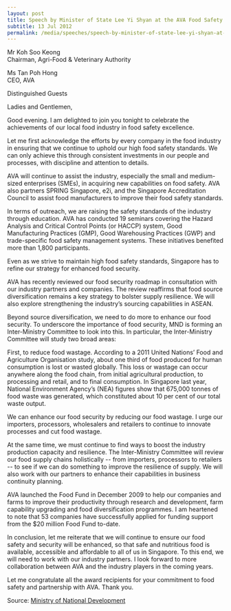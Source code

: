 ```yaml
---
layout: post
title: Speech by Minister of State Lee Yi Shyan at the AVA Food Safety Awards Night 2012 
subtitle: 13 Jul 2012
permalink: /media/speeches/speech-by-minister-of-state-lee-yi-shyan-at-the-ava-food-safety-awards-night-2012-on-13-july-2012/
---
```


Mr Koh Soo Keong  
Chairman, Agri-Food & Veterinary Authority

Ms Tan Poh Hong  
CEO, AVA

Distinguished Guests

Ladies and Gentlemen, 

Good evening. I am delighted to join you tonight to celebrate the achievements of our local food industry in food safety excellence. 

Let me first acknowledge the efforts by every company in the food industry in ensuring that we continue to uphold our high food safety standards. We can only achieve this through consistent investments in our people and processes, with discipline and attention to details. 

AVA will continue to assist the industry, especially the small and medium-sized enterprises (SMEs), in acquiring new capabilities on food safety. AVA also partners SPRING Singapore, e2i, and the Singapore Accreditation Council to assist food manufacturers to improve their food safety standards. 

In terms of outreach, we are raising the safety standards of the industry through education. AVA has conducted 19 seminars covering the Hazard Analysis and Critical Control Points (or HACCP) system, Good Manufacturing Practices (GMP), Good Warehousing Practices (GWP) and trade-specific food safety management systems. These initiatives benefited more than 1,800 participants. 

Even as we strive to maintain high food safety standards, Singapore has to refine our strategy for enhanced food security. 

AVA has recently reviewed our food security roadmap in consultation with our industry partners and companies. The review reaffirms that food source diversification remains a key strategy to bolster supply resilience. We will also explore strengthening the industry’s sourcing capabilities in ASEAN. 

Beyond source diversification, we need to do more to enhance our food security. To underscore the importance of food security, MND is forming an Inter-Ministry Committee to look into this. In particular, the Inter-Ministry Committee will study two broad areas: 

First, to reduce food wastage. According to a 2011 United Nations’ Food and Agriculture Organisation study, about one third of food produced for human consumption is lost or wasted globally. This loss or wastage can occur anywhere along the food chain, from initial agricultural production, to processing and retail, and to final consumption. In Singapore last year, National Environment Agency’s (NEA) figures show that 675,000 tonnes of food waste was generated, which constituted about 10 per cent of our total waste output. 

We can enhance our food security by reducing our food wastage. I urge our importers, processors, wholesalers and retailers to continue to innovate processes and cut food wastage. 

At the same time, we must continue to find ways to boost the industry production capacity and resilience. The Inter-Ministry Committee will review our food supply chains holistically -- from importers, processors to retailers -- to see if we can do something to improve the resilience of supply. We will also work with our partners to enhance their capabilities in business continuity planning. 

AVA launched the Food Fund in December 2009 to help our companies and farms to improve their productivity through research and development, farm capability upgrading and food diversification programmes. I am heartened to note that 53 companies have successfully applied for funding support from the $20 million Food Fund to-date. 

In conclusion, let me reiterate that we will continue to ensure our food safety and security will be enhanced, so that safe and nutritious food is available, accessible and affordable to all of us in Singapore. To this end, we will need to work with our industry partners. I look forward to more collaboration between AVA and the industry players in the coming years. 

Let me congratulate all the award recipients for your commitment to food safety and partnership with AVA. Thank you.



Source: [<a href="https://www.mnd.gov.sg/" target="_blank">Ministry of National Development</a>](https://www.mnd.gov.sg/)
